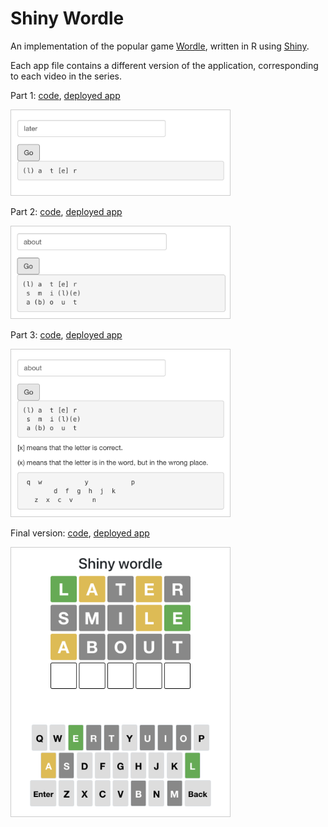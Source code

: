 # Shiny Wordle

An implementation of the popular game [Wordle](https://www.powerlanguage.co.uk/wordle/), written in R using [Shiny](https://shiny.rstudio.com/).

Each app file contains a different version of the application, corresponding to each video in the series.

Part 1: [code](blob/main/app-part1.R), [deployed app](https://winston.shinyapps.io/wordle-part1/)

  <img alt="Part 1 screenshot" src="screenshot-part1.png" width="350px" style="border: 1px solid #ccc">

Part 2: [code](blob/main/app-part2.R), [deployed app](https://winston.shinyapps.io/wordle-part2/)

  <img alt="Part 2 screenshot" src="screenshot-part2.png" width="350px" style="border: 1px solid #ccc">

Part 3: [code](blob/main/app-part3.R), [deployed app](https://winston.shinyapps.io/wordle-part3/)

  <img alt="Part 3 screenshot" src="screenshot-part3.png" width="350px" style="border: 1px solid #ccc">

Final version: [code](blob/main/app-final.R), [deployed app](https://winston.shinyapps.io/wordle/)

  <img alt="Final screenshot" src="screenshot-final.png" width="350px" style="border: 1px solid #ccc">
